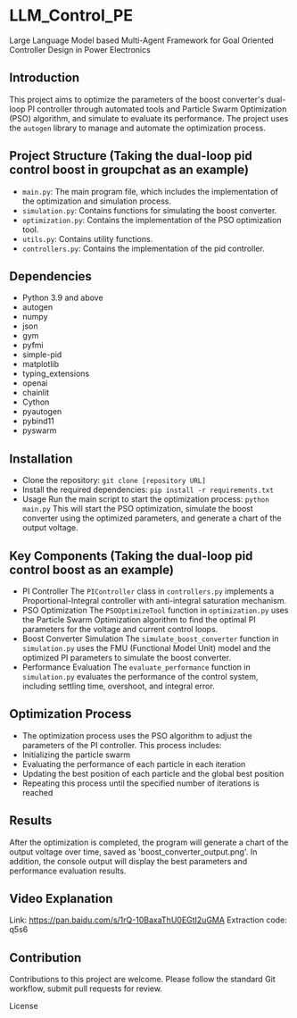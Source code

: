 # LLM_Control_PE
Large Language Model based Multi-Agent Framework for Goal Oriented Controller Design in Power Electronics


## Introduction
This project aims to optimize the parameters of the boost converter's dual-loop PI controller through automated tools and Particle Swarm Optimization (PSO) algorithm, and simulate to evaluate its performance. The project uses the `autogen` library to manage and automate the optimization process.

## Project Structure (Taking the dual-loop pid control boost in groupchat as an example)
- `main.py`: The main program file, which includes the implementation of the optimization and simulation process.
- `simulation.py`: Contains functions for simulating the boost converter.
- `optimization.py`: Contains the implementation of the PSO optimization tool.
- `utils.py`: Contains utility functions.
- `controllers.py`: Contains the implementation of the pid controller.

## Dependencies
- Python 3.9 and above
- autogen
- numpy
- json
- gym
- pyfmi
- simple-pid
- matplotlib
- typing_extensions
- openai
- chainlit
- Cython
- pyautogen
- pybind11
- pyswarm

## Installation
- Clone the repository:
```git clone [repository URL]```
- Install the required dependencies:
```pip install -r requirements.txt```
- Usage
Run the main script to start the optimization process:
```python main.py```
This will start the PSO optimization, simulate the boost converter using the optimized parameters, and generate a chart of the output voltage.

## Key Components (Taking the dual-loop pid control boost as an example)
- PI Controller
The `PIController` class in `controllers.py` implements a Proportional-Integral controller with anti-integral saturation mechanism.
- PSO Optimization
The `PSOOptimizeTool` function in `optimization.py` uses the Particle Swarm Optimization algorithm to find the optimal PI parameters for the voltage and current control loops.
- Boost Converter Simulation
The `simulate_boost_converter` function in `simulation.py` uses the FMU (Functional Model Unit) model and the optimized PI parameters to simulate the boost converter.
- Performance Evaluation
The `evaluate_performance` function in `simulation.py` evaluates the performance of the control system, including settling time, overshoot, and integral error.

## Optimization Process
- The optimization process uses the PSO algorithm to adjust the parameters of the PI controller. This process includes:
- Initializing the particle swarm
- Evaluating the performance of each particle in each iteration
- Updating the best position of each particle and the global best position
- Repeating this process until the specified number of iterations is reached

## Results
After the optimization is completed, the program will generate a chart of the output voltage over time, saved as 'boost_converter_output.png'. In addition, the console output will display the best parameters and performance evaluation results.

## Video Explanation
Link: https://pan.baidu.com/s/1rQ-10BaxaThU0EGtI2uGMA Extraction code: q5s6

## Contribution
Contributions to this project are welcome. Please follow the standard Git workflow, submit pull requests for review.

License
